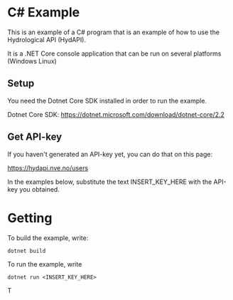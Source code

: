 # C# Example

This is an example of a C# program that is an example of how to use the Hydrological API (HydAPI). 

It is a .NET Core console application that can be run on several platforms (Windows Linux)


## Setup

You need the Dotnet Core SDK installed in order to run the example.

Dotnet Core SDK: https://dotnet.microsoft.com/download/dotnet-core/2.2

## Get API-key

If you haven't generated an API-key yet, you can do that on this page:

https://hydapi.nve.no/users

In the examples below, substitute the text INSERT_KEY_HERE with the API-key you obtained. 

# Getting 

To build the example, write:
```
dotnet build
```
To run the example, write
```
dotnet run <INSERT_KEY_HERE>
```

T
